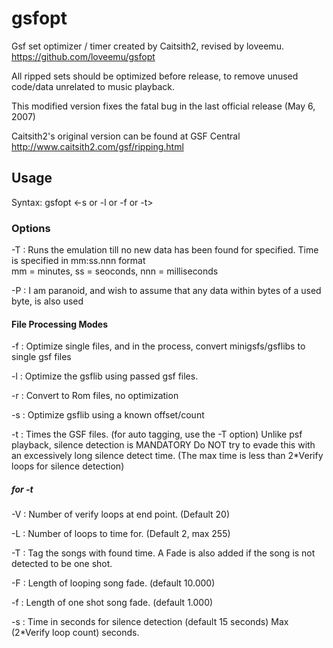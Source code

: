 gsfopt
======

Gsf set optimizer / timer created by Caitsith2, revised by loveemu.
<https://github.com/loveemu/gsfopt>

All ripped sets should be optimized before release, to remove unused code/data unrelated to music playback.

This modified version fixes the fatal bug in the last official release (May 6, 2007)

Caitsith2's original version can be found at GSF Central
<http://www.caitsith2.com/gsf/ripping.html>

Usage
-----

Syntax: gsfopt <options> <-s or -l or -f or -t> <gsf files>

### Options ###

-T <time>
  : Runs the emulation till no new data has been found for <time> specified.
    Time is specified in mm:ss.nnn format   
    mm = minutes, ss = seoconds, nnn = milliseconds

-P <bytes>
  : I am paranoid, and wish to assume that any data within <bytes> bytes of a used byte,
    is also used

#### File Processing Modes ####

-f <gsf files>
  : Optimize single files, and in the process, convert minigsfs/gsflibs to single gsf files

-l <gsf files>
  : Optimize the gsflib using passed gsf files.

-r <gsf files>
  : Convert to Rom files, no optimization

-s <gsflib> <Hex offset> <Count>
  : Optimize gsflib using a known offset/count

-t <options> <gsf files>
  : Times the GSF files. (for auto tagging, use the -T option)
    Unlike psf playback, silence detection is MANDATORY
    Do NOT try to evade this with an excessively long silence detect time.
    (The max time is less than 2*Verify loops for silence detection)

##### <options> for -t #####

-V <count>
  : Number of verify loops at end point. (Default 20)

-L <count>
  : Number of loops to time for. (Default 2, max 255)

-T
  : Tag the songs with found time.
    A Fade is also added if the song is not detected to be one shot.

-F <time>
  : Length of looping song fade. (default 10.000)

-f <time>
  : Length of one shot song fade. (default 1.000)

-s <time>
  : Time in seconds for silence detection (default 15 seconds)
    Max (2*Verify loop count) seconds.

